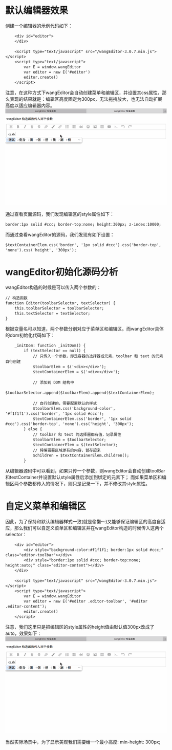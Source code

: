 # 默认编辑器效果
创建一个编辑器的示例代码如下：
```
    <div id="editor">
    </div>

    <script type="text/javascript" src="/wangEditor-3.0.7.min.js"></script>
    <script type="text/javascript">
        var E = window.wangEditor
        var editor = new E('#editor')
        editor.create()
    </script>
```
注意，在这种方式下wangEditor会自动创建菜单和编辑区，并设置其css属性，那么表现的结果就是：编辑区高度固定为300px，无法拖拽放大，也无法自动扩展高度以适应编辑器内容。
![高度固定](./height%20auto.gif)

通过查看页面源码，我们发现编辑区的style属性如下：
```
border:1px solid #ccc; border-top:none; height:300px; z-index:10000;
```
而通过查看wangEditor的源码，我们发现有如下设置：
```
$textContainerElem.css('border', '1px solid #ccc').css('border-top', 'none').css('height', '300px');
```

# wangEditor初始化源码分析
wangEditor构造的时候是可以传入两个参数的：
```
// 构造函数
function Editor(toolbarSelector, textSelector) {
    this.toolbarSelector = toolbarSelector;
    this.textSelector = textSelector;
}
```
根据变量名可以知道，两个参数分别对应于菜单区和编辑区。而wangEditor具体的dom初始化代码如下：
```
    _initDom: function _initDom() {
        if (textSelector == null) {
            // 只传入一个参数，即是容器的选择器或元素，toolbar 和 text 的元素自行创建
            $toolbarElem = $('<div></div>');
            $textContainerElem = $('<div></div>');

            // 添加到 DOM 结构中
            $toolbarSelector.append($toolbarElem).append($textContainerElem);

            // 自行创建的，需要配置默认的样式
            $toolbarElem.css('background-color', '#f1f1f1').css('border', '1px solid #ccc');
            $textContainerElem.css('border', '1px solid #ccc').css('border-top', 'none').css('height', '300px');
        } else {
            // toolbar 和 text 的选择器都有值，记录属性
            $toolbarElem = $toolbarSelector;
            $textContainerElem = $(textSelector);
            // 将编辑器区域原有的内容，暂存起来
            $children = $textContainerElem.children();
        }
```
从编辑器源码中可以看到，如果只传一个参数，则wangEditor会自动创建toolBar和textContainer并设置默认style属性后添加到绑定的元素下；
而如果菜单区和编辑区两个参数都传入的情况下，则只是记录一下，并不修改其style属性。

# 自定义菜单和编辑区
因此，为了保持和默认编辑器样式一致(就是偷懒～)又能够保证编辑区的高度自适应，那么我们可以自定义菜单区和编辑区并在wangEditor构造的时候传入这两个selector：
```
    <div id="editor">
        <div style="background-color:#f1f1f1; border:1px solid #ccc;" class="editor-toolbar"></div>
        <div style="border:1px solid #ccc; border-top:none; height:auto;" class="editor-content"></div>
    </div>

    <script type="text/javascript" src="/wangEditor-3.0.7.min.js"></script>
    <script type="text/javascript">
        var E = window.wangEditor
        var editor = new E('#editor .editor-toolbar', '#editor .editor-content');
        editor.create()
    </script>
```
注意，我们这里只是把编辑区的style属性的height值由默认值300px改成了auto，效果如下：
![高度自适应](./height%20auto.gif)

当然实际场景中，为了显示美观我们需要给一个最小高度: min-height: 300px;
